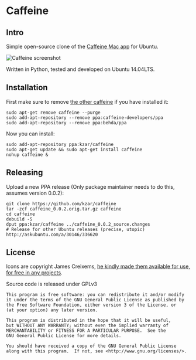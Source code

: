 # Caffeine

## Intro

Simple open-source clone of the [Caffeine Mac app](http://lightheadsw.com/caffeine/) for Ubuntu.

![Caffeine screenshot](http://i.imgur.com/lSLjyMw.png)

Written in Python, tested and developed on Ubuntu 14.04LTS.


## Installation

First make sure to remove [the other caffeine](https://launchpad.net/caffeine) if you have installed it:

    sudo apt-get remove caffeine --purge
    sudo add-apt-repository --remove ppa:caffeine-developers/ppa
    sudo add-apt-repository --remove ppa:behda/ppa


Now you can install:

    sudo add-apt-repository ppa:kzar/caffeine
    sudo apt-get update && sudo apt-get install caffeine
    nohup caffeine &


## Releasing

Upload a new PPA release (Only package maintainer needs to do this, assumes version 0.0.2):

    git clone https://github.com/kzar/caffeine
    tar -zcf caffeine_0.0.2.orig.tar.gz caffeine
    cd caffeine
    debuild -S
    dput ppa:kzar/caffeine ../caffeine_0.0.2_source.changes
    # Release for other Ubuntu releases (precise, utopic)
    http://askubuntu.com/a/30146/336620


## License

Icons are copyright James Creixems, [he kindly made them available for use, for free in any projects](https://webjac.com/design/caffeine-retina-icons/).

Source code is released under GPLv3

    This program is free software: you can redistribute it and/or modify
    it under the terms of the GNU General Public License as published by
    the Free Software Foundation, either version 3 of the License, or
    (at your option) any later version.

    This program is distributed in the hope that it will be useful,
    but WITHOUT ANY WARRANTY; without even the implied warranty of
    MERCHANTABILITY or FITNESS FOR A PARTICULAR PURPOSE.  See the
    GNU General Public License for more details.

    You should have received a copy of the GNU General Public License
    along with this program.  If not, see <http://www.gnu.org/licenses/>.
